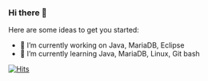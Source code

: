 ### Hi there 👋

Here are some ideas to get you started:

- 🔭 I’m currently working on Java, MariaDB, Eclipse
- 🌱 I’m currently learning Java, MariaDB, Linux, Git bash


[![Hits](https://hits.seeyoufarm.com/api/count/incr/badge.svg?url=https%3A%2F%2Fgithub.com%2Fvmim77%2Fhit-counter&count_bg=%2379C83D&title_bg=%23555555&icon=&icon_color=%23E7E7E7&title=hits&edge_flat=false)](https://hits.seeyoufarm.com)


